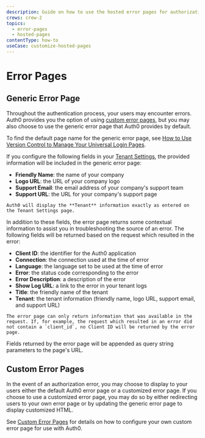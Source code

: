 ```yaml
---
description: Guide on how to use the hosted error pages for authorization error events
crews: crew-2
topics:
  - error-pages
  - hosted-pages
contentType: how-to
useCase: customize-hosted-pages
---
```


# Error Pages

## Generic Error Page

Throughout the authentication process, your users may encounter errors. Auth0 provides you the option of using [custom error pages](/hosted-pages/custom-error-pages), but you may also choose to use the generic error page that Auth0 provides by default.

To find the default page name for the generic error page, see [How to Use Version Control to Manage Your Universal Login Pages](/universal-login/version-control).

If you configure the following fields in your [Tenant Settings](${manage_url}/#/tenant/), the provided information will be included in the generic error page:

* **Friendly Name**: the name of your company
* **Logo URL**: the URL of your company logo
* **Support Email**: the email address of your company's support team
* **Support URL**: the URL for your company's support page

```note
Auth0 will display the **Tenant** information exactly as entered on the Tenant Settings page.
```

In addition to these fields, the error page returns some contextual information to assist you in troubleshooting the source of an error. The following fields will be returned based on the request which resulted in the error:

* **Client ID**: the identifier for the Auth0 application
* **Connection**: the connection used at the time of error
* **Language**: the language set to be used at the time of error
* **Error**: the status code corresponding to the error
* **Error Description**: a description of the error
* **Show Log URL**: a link to the error in your tenant logs
* **Title**: the friendly name of the tenant
* **Tenant**: the tenant information (friendly name, logo URL, support email, and support URL)

```note
The error page can only return information that was available in the request. If, for example, the request which resulted in an error did not contain a `client_id`, no Client ID will be returned by the error page.
```

Fields returned by the error page will be appended as query string parameters to the page's URL.

## Custom Error Pages

In the event of an authorization error, you may choose to display to your users either the default Auth0 error page or a customized error page. If you choose to use a customized error page, you may do so by either redirecting users to your own error page or by updating the generic error page to display customized HTML.

See [Custom Error Pages](/universal-login/custom-error-pages) for details on how to configure your own custom error page for use with Auth0.
